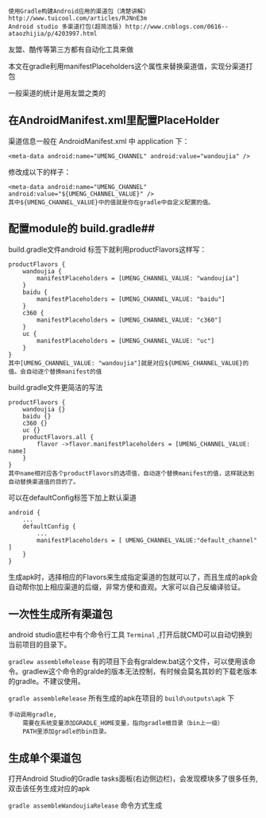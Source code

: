 	使用Gradle构建Android应用的渠道包（清楚讲解） http://www.tuicool.com/articles/RJNnE3m
	Android studio 多渠道打包(超简洁版) http://www.cnblogs.com/0616--ataozhijia/p/4203997.html

友盟、酷传等第三方都有自动化工具来做

本文在gradle利用manifestPlaceholders这个属性来替换渠道值，实现分渠道打包

一般渠道的统计是用友盟之类的

## 在AndroidManifest.xml里配置PlaceHolder ##
渠道信息一般在 AndroidManifest.xml 中 application 下：
 
	<meta-data android:name="UMENG_CHANNEL" android:value="wandoujia" />
 
修改成以下的样子：

	<meta-data android:name="UMENG_CHANNEL" android:value="${UMENG_CHANNEL_VALUE}" />
	其中${UMENG_CHANNEL_VALUE}中的值就是你在gradle中自定义配置的值。

## 配置module的 build.gradle##

build.gradle文件android 标签下就利用productFlavors这样写：

	productFlavors {
		wandoujia {
			manifestPlaceholders = [UMENG_CHANNEL_VALUE: "wandoujia"]
		}
		baidu {
			manifestPlaceholders = [UMENG_CHANNEL_VALUE: "baidu"]
		}
		c360 {
			manifestPlaceholders = [UMENG_CHANNEL_VALUE: "c360"]
		}
		uc {
			manifestPlaceholders = [UMENG_CHANNEL_VALUE: "uc"]
		}
	}
	其中[UMENG_CHANNEL_VALUE: "wandoujia"]就是对应${UMENG_CHANNEL_VALUE}的值。会自动逐个替换manifest的值

build.gradle文件更简洁的写法

	productFlavors {
		wandoujia {}
		baidu {}
		c360 {}
		uc {}
		productFlavors.all { 
			flavor ->flavor.manifestPlaceholders = [UMENG_CHANNEL_VALUE: name]
		}
	}
	其中name相对应各个productFlavors的选项值，自动逐个替换manifest的值，这样就达到自动替换渠道值的目的了。

可以在defaultConfig标签下加上默认渠道

	android {
		...
		defaultConfig {
		   	...
		    manifestPlaceholders = [ UMENG_CHANNEL_VALUE:"default_channel" ]
		}	
	}

生成apk时，选择相应的Flavors来生成指定渠道的包就可以了，而且生成的apk会自动帮你加上相应渠道的后缀，非常方便和直观。大家可以自己反编译验证。

## 一次性生成所有渠道包 ##

android studio底栏中有个命令行工具 `Terminal` ,打开后就CMD可以自动切换到当前项目的目录下。

`gradlew assembleRelease` 有的项目下会有graldew.bat这个文件，可以使用该命令。gradlew这个命令的gralde的版本无法控制，有时候会莫名其妙的下载老版本的gradle。不建议使用。

`gradle assembleRelease` 所有生成的apk在项目的 `build\outputs\apk` 下

	手动调用gradle,
		需要在系统变量添加GRADLE_HOME变量，指向gradle根目录（bin上一级）
		PATH里添加gradle的bin目录。

## 生成单个渠道包 ##

打开Android Studio的Gradle tasks面板(右边侧边栏)，会发现模块多了很多任务,双击该任务生成对应的apk

`gradle assembleWandoujiaRelease` 命令方式生成